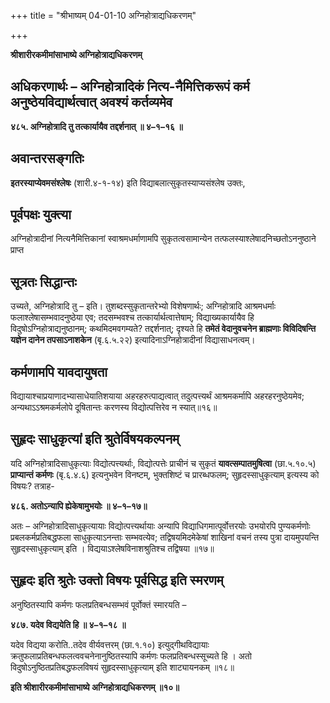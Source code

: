 +++
title = "श्रीभाष्यम् 04-01-10 अग्निहोत्राद्यधिकरणम्"

+++


**श्रीशारीरकमीमांसाभाष्ये अग्निहोत्राद्यधिकरणम्**

## अधिकरणार्थः – अग्निहोत्रादिकं नित्य-नैमित्तिकरूपं कर्म अनुष्ठेयविद्यार्थत्वात् अवश्यं कर्तव्यमेव

**४८५. अग्निहोत्रादि तु तत्कार्यायैव तद्दर्शनात् ॥ ४–१–१६ ॥**

## अवान्तरसङ्गतिः

**इतरस्याप्येवमसंश्लेषः** (शारी.४-१-१४) इति विद्याबलात्सुकृतस्याप्यसंश्लेष उक्तः,

## पूर्वपक्षः युक्त्या

अग्निहोत्रादीनां नित्यनैमित्तिकानां स्वाश्रमधर्माणामपि सुकृतत्वसामान्येन तत्फलस्याश्लेषादनिच्छतोऽननुष्ठाने प्राप्त

## सूत्रतः सिद्धान्तः

उच्यते, अग्निहोत्रादि तु – इति। तुशब्दस्सुकृतान्तरेभ्यो विशेषणार्थः;
अग्निहोत्रादि आश्रमधर्माः फलाश्लेषासम्भवादनुष्ठेया एव; तदसम्भवश्च तत्कार्यार्थत्वात्तेषाम्; विद्याख्यकार्यायैव हि विदुषोऽग्निहोत्राद्यनुष्ठानम्; कथमिदमवगम्यते? तद्दर्शनात्; दृश्यते हि **तमेतं वेदानुवचनेन ब्राह्मणाः विविदिषन्ति यज्ञेन दानेन तपसाऽनाशकेन** (बृ.६.५.२२) इत्यादिनाऽग्निहोत्रादीनां विद्यासाधनत्वम्।

## कर्मणामपि यावदायुषता

विद्यायाश्चाप्रयाणादभ्यासाधेयातिशयाया अहरहरुत्पाद्यत्वात् तदुत्पत्त्यर्थं आश्रमकर्मापि अहरहरनुष्ठेयमेव; अन्यथाऽऽश्रमकर्मलोपे दूषितान्तः करणस्य विद्योत्पत्तिरेव न स्यात्॥१६॥

## सुहृदः साधुकृत्यां इति श्रुतेर्विषयकल्पनम्

यदि अग्निहोत्रादिसाधुकृत्याः विद्योत्पत्त्यर्थाः, विद्योत्पत्तेः प्राचीनं च सुकृतं **यावत्सम्पातमुषित्वा** (छा.५.१०.५) **प्राप्यान्तं कर्मणः** (बृ.६.४.६) इत्यनुभवेन विनष्टम्, भुक्तशिष्टं च प्रारब्धफलम्;
सुहृदस्साधुकृत्याम् इत्यस्य को विषयः? तत्राह-

**४८६. अतोऽन्यापि ह्येकेषामुभयोः ॥ ४–१–१७॥**

अतः – अग्निहोत्रादिसाधुकृत्यायाः विद्योत्पत्त्यर्थायाः अन्यापि विद्याधिगमात्पूर्वोत्तरयोः उभयोरपि पुण्यकर्मणोः प्रबलकर्मप्रतिबद्धफला साधुकृत्याऽनन्ताः सम्भवत्येव; तद्विषयमिदमेकेषां शाखिनां वचनं तस्य पुत्रा दायमुपयन्ति सुहृदस्साधुकृत्याम् इति । विद्ययाऽश्लेषविनाशश्रुतिश्च तद्विषया ॥१७॥

## सुहृदः इति श्रुतेः उक्तो विषयः पूर्वसिद्ध इति स्मरणम्

अनुष्ठितस्यापि कर्मणः फलप्रतिबन्धसम्भवं पूर्वोक्तं स्मारयति –

**४८७. यदेव विद्ययेति हि ॥ ४–१–१८ ॥**

यदेव विद्यया करोति..तदेव वीर्यवत्तरम् (छा.१.१०) इत्युद्गीथविद्यायाः क्रतुफलाप्रतिबन्धफलत्ववचनेनानुष्ठितस्यापि कर्मणः फलप्रतिबन्धस्सूच्यते हि । अतो विदुषोऽनुष्ठितप्रतिबद्धफलविषयं सुहृदस्साधुकृत्याम् इति शाट्यायनकम् ॥१८॥

**इति श्रीशारीरकमीमांसाभाष्ये अग्निहोत्राद्यधिकरणम् ॥१०॥**


